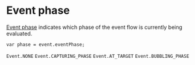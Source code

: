 # Event phase

[Event phase](https://developer.mozilla.org/en-US/docs/Web/API/Event/eventPhase) indicates which phase of the event flow is currently being evaluated.

`var phase = event.eventPhase;`

`Event.NONE`
`Event.CAPTURING_PHASE`
`Event.AT_TARGET`
`Event.BUBBLING_PHASE`
